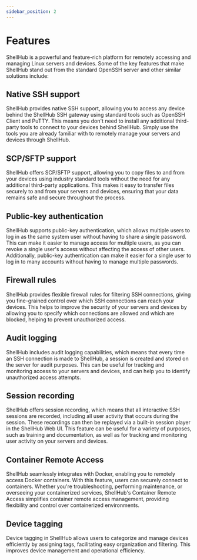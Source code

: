 ```yaml
---
sidebar_position: 2
---
```


# Features

ShellHub is a powerful and feature-rich platform for remotely accessing and
managing Linux servers and devices. Some of the key features that make ShellHub
stand out from the standard OpenSSH server and other similar solutions include:

## Native SSH support

ShellHub provides native SSH support, allowing you to access any device
behind the ShellHub SSH gateway using standard tools such as OpenSSH Client and PuTTY.
This means you don't need to install any additional third-party tools to connect
to your devices behind ShellHub. Simply use the tools you are already familiar
with to remotely manage your servers and devices through ShellHub.

## SCP/SFTP support

ShellHub offers SCP/SFTP support, allowing you to copy files to and from your devices
using industry standard tools without the need for any additional third-party applications.
This makes it easy to transfer files securely to and from your servers and devices,
ensuring that your data remains safe and secure throughout the process.

## Public-key authentication

ShellHub supports public-key authentication, which allows multiple users to
log in as the same system user without having to share a single password.
This can make it easier to manage access for multiple users,
as you can revoke a single user's access without affecting the access of other users.
Additionally, public-key authentication can make it easier for a single user to
log in to many accounts without having to manage multiple passwords.

## Firewall rules

ShellHub provides flexible firewall rules for filtering SSH connections,
giving you fine-grained control over which SSH connections can reach your devices.
This helps to improve the security of your servers and devices by allowing you to specify
which connections are allowed and which are blocked, helping to prevent unauthorized access.

## Audit logging

ShellHub includes audit logging capabilities, which means that every time an SSH connection
is made to ShellHub, a session is created and stored on the server for audit purposes.
This can be useful for tracking and monitoring access to your servers and devices,
and can help you to identify unauthorized access attempts.

## Session recording

ShellHub offers session recording, which means that all interactive SSH sessions are recorded,
including all user activity that occurs during the session.
These recordings can then be replayed via a built-in session player in the ShellHub Web UI.
This feature can be useful for a variety of purposes, such as training and documentation,
as well as for tracking and monitoring user activity on your servers and devices.

## Container Remote Access

ShellHub seamlessly integrates with Docker, enabling you to remotely access Docker containers.
With this feature, users can securely connect to containers. Whether you're troubleshooting,
performing maintenance, or overseeing your containerized services,
ShellHub's Container Remote Access simplifies container remote access management,
providing flexibility and control over containerized environments.

## Device tagging

Device tagging in ShellHub allows users to categorize and manage devices efficiently by 
assigning tags, facilitating easy organization and filtering. This improves device management 
and operational efficiency.
